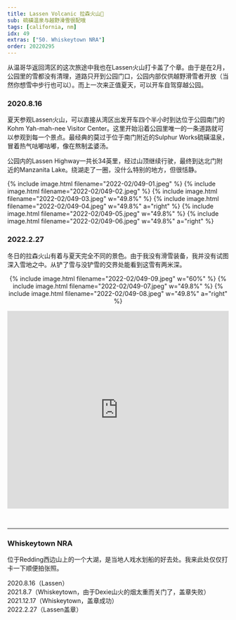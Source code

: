 ```yaml
---
title: Lassen Volcanic 拉森火山🌋
sub: 硫磺温泉与越野滑雪很配哦
tags: [california, nm]
idx: 49
extras: ["50. Whiskeytown NRA"]
order: 20220295
---
```


从温哥华返回湾区的这次旅途中我也在Lassen火山打卡盖了个章。由于是在2月，公园里的雪都没有清理，道路只开到公园门口，公园内部仅供越野滑雪者开放（当然你想雪中步行也可以）。而上一次来正值夏天，可以开车自驾穿越公园。

### 2020.8.16

夏天参观Lassen火山，可以直接从湾区出发开车四个半小时到达位于公园南门的Kohm Yah-mah-nee Visitor Center。这里开始沿着公园里唯一的一条道路就可以参观到每一个景点。最经典的莫过于位于南门附近的Sulphur Works硫磺温泉，冒着热气咕嘟咕嘟，像在熬制孟婆汤。

公园内的Lassen Highway一共长34英里，经过山顶继续行驶，最终到达北门附近的Manzanita Lake。绕湖走了一圈，没什么特别的地方，但很恬静。

{% include image.html filename="2022-02/049-01.jpeg" %}
{% include image.html filename="2022-02/049-02.jpeg" %}
{% include image.html filename="2022-02/049-03.jpeg" w="49.8%" %}
{% include image.html filename="2022-02/049-04.jpeg" w="49.8%" a="right" %}
{% include image.html filename="2022-02/049-05.jpeg" w="49.8%" %}
{% include image.html filename="2022-02/049-06.jpeg" w="49.8%" a="right" %}

### 2022.2.27

冬日的拉森火山有着与夏天完全不同的景色。由于我没有滑雪装备，我并没有试图深入雪地之中。从铲了雪与没铲雪的交界处能看到这雪有两米深。

<p style="text-align: center">
{% include image.html filename="2022-02/049-09.jpeg" w="60%" %}
{% include image.html filename="2022-02/049-07.jpeg" w="49.8%" %}
{% include image.html filename="2022-02/049-08.jpeg" w="49.8%" a="right" %}
</p>

<iframe src="https://www.google.com/maps/embed?pb=!1m14!1m8!1m3!1d388920.4293456617!2d-121.8450943!3d40.3990835!3m2!1i1024!2i768!4f13.1!3m3!1m2!1s0x809d56012eb5ee07%3A0x4c14ea653c44d56e!2sKohm%20Yah-mah-nee%20Visitor%20Center!5e0!3m2!1sen!2sus!4v1653174257076!5m2!1sen!2sus" width="100%" height="450" style="border:0;" allowfullscreen="" loading="lazy" referrerpolicy="no-referrer-when-downgrade"></iframe>

&nbsp;

---

### Whiskeytown NRA

位于Redding西边山上的一个大湖，是当地人戏水划船的好去处。我来此处仅仅打卡一下顺便拍张照。

2020.8.16（Lassen）<br>
2021.8.7（Whiskeytown，由于Dexie山火的烟太重而关门了，盖章失败）<br>
2021.12.17（Whiskeytown，盖章成功）<br>
2022.2.27（Lassen盖章）
